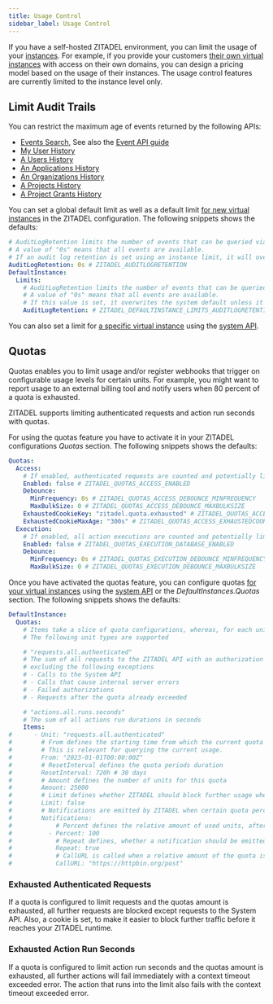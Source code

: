 ```yaml
---
title: Usage Control
sidebar_label: Usage Control
---
```


If you have a self-hosted ZITADEL environment, you can limit the usage of your [instances](/concepts/structure/instance).
For example, if you provide your customers [their own virtual instances](/concepts/structure/instance#multiple-virtual-instances) with access on their own domains, you can design a pricing model based on the usage of their instances.
The usage control features are currently limited to the instance level only.

## Limit Audit Trails

You can restrict the maximum age of events returned by the following APIs:

- [Events Search](/apis/resources/admin/admin-service-list-events), See also the [Event API guide](guides/integrate/event-api)
- [My User History](/apis/resources/auth/auth-service-list-my-user-changes)
- [A Users History](/apis/resources/mgmt/management-service-list-user-changes)
- [An Applications History](/apis/resources/mgmt/management-service-list-app-changes)
- [An Organizations History](/apis/resources/mgmt/management-service-list-org-changes)
- [A Projects History](/apis/resources/mgmt/management-service-list-project-changes)
- [A Project Grants History](/apis/resources/mgmt/management-service-list-project-grant-changes)

You can set a global default limit as well as a default limit [for new virtual instances](/concepts/structure/instance#multiple-virtual-instances) in the ZITADEL configuration.
The following snippets shows the defaults:

```yaml
# AuditLogRetention limits the number of events that can be queried via the events API by their age.
# A value of "0s" means that all events are available.
# If an audit log retention is set using an instance limit, it will overwrite the system default.
AuditLogRetention: 0s # ZITADEL_AUDITLOGRETENTION
DefaultInstance:
  Limits:
    # AuditLogRetention limits the number of events that can be queried via the events API by their age.
    # A value of "0s" means that all events are available.
    # If this value is set, it overwrites the system default unless it is not reset via the admin API.
    AuditLogRetention: # ZITADEL_DEFAULTINSTANCE_LIMITS_AUDITLOGRETENTION
```

You can also set a limit for [a specific virtual instance](/concepts/structure/instance#multiple-virtual-instances) using the [system API](/category/apis/resources/system/limits).

## Quotas

Quotas enables you to limit usage and/or register webhooks that trigger on configurable usage levels for certain units.
For example, you might want to report usage to an external billing tool and notify users when 80 percent of a quota is exhausted.

ZITADEL supports limiting authenticated requests and action run seconds with quotas.

For using the quotas feature you have to activate it in your ZITADEL configurations *Quotas* section.
The following snippets shows the defaults:

```yaml
Quotas:
  Access:
    # If enabled, authenticated requests are counted and potentially limited depending on the configured quota of the instance
    Enabled: false # ZITADEL_QUOTAS_ACCESS_ENABLED
    Debounce:
      MinFrequency: 0s # ZITADEL_QUOTAS_ACCESS_DEBOUNCE_MINFREQUENCY
      MaxBulkSize: 0 # ZITADEL_QUOTAS_ACCESS_DEBOUNCE_MAXBULKSIZE
    ExhaustedCookieKey: "zitadel.quota.exhausted" # ZITADEL_QUOTAS_ACCESS_EXHAUSTEDCOOKIEKEY
    ExhaustedCookieMaxAge: "300s" # ZITADEL_QUOTAS_ACCESS_EXHAUSTEDCOOKIEMAXAGE
  Execution:
    # If enabled, all action executions are counted and potentially limited depending on the configured quota of the instance
    Enabled: false # ZITADEL_QUOTAS_EXECUTION_DATABASE_ENABLED
    Debounce:
      MinFrequency: 0s # ZITADEL_QUOTAS_EXECUTION_DEBOUNCE_MINFREQUENCY
      MaxBulkSize: 0 # ZITADEL_QUOTAS_EXECUTION_DEBOUNCE_MAXBULKSIZE
```

Once you have activated the quotas feature, you can configure quotas [for your virtual instances](/concepts/structure/instance#multiple-virtual-instances) using the [system API](/category/apis/resources/system/quotas) or the *DefaultInstances.Quotas* section.
The following snippets shows the defaults:

```yaml
DefaultInstance:
  Quotas:
    # Items take a slice of quota configurations, whereas, for each unit type and instance, one or zero quotas may exist.
    # The following unit types are supported

    # "requests.all.authenticated"
    # The sum of all requests to the ZITADEL API with an authorization header,
    # excluding the following exceptions
    # - Calls to the System API
    # - Calls that cause internal server errors
    # - Failed authorizations
    # - Requests after the quota already exceeded

    # "actions.all.runs.seconds"
    # The sum of all actions run durations in seconds
    Items:
#      - Unit: "requests.all.authenticated"
#        # From defines the starting time from which the current quota period is calculated.
#        # This is relevant for querying the current usage.
#        From: "2023-01-01T00:00:00Z"
#        # ResetInterval defines the quota periods duration
#        ResetInterval: 720h # 30 days
#        # Amount defines the number of units for this quota
#        Amount: 25000
#        # Limit defines whether ZITADEL should block further usage when the configured amount is used
#        Limit: false
#        # Notifications are emitted by ZITADEL when certain quota percentages are reached
#        Notifications:
#            # Percent defines the relative amount of used units, after which a notification should be emitted.
#          - Percent: 100
#            # Repeat defines, whether a notification should be emitted each time when a multitude of the configured Percent is used.
#            Repeat: true
#            # CallURL is called when a relative amount of the quota is used.
#            CallURL: "https://httpbin.org/post"
```

### Exhausted Authenticated Requests

If a quota is configured to limit requests and the quotas amount is exhausted, all further requests are blocked except requests to the System API.
Also, a cookie is set, to make it easier to block further traffic before it reaches your ZITADEL runtime.

### Exhausted Action Run Seconds

If a quota is configured to limit action run seconds and the quotas amount is exhausted, all further actions will fail immediately with a context timeout exceeded error.
The action that runs into the limit also fails with the context timeout exceeded error.

